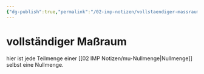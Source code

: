 ```yaml
---
{"dg-publish":true,"permalink":"/02-imp-notizen/vollstaendiger-massraum/"}
---
```


# vollständiger Maßraum
hier ist jede Teilmenge einer [[02 IMP Notizen/mu-Nullmenge\|Nullmenge]] selbst eine Nullmenge.